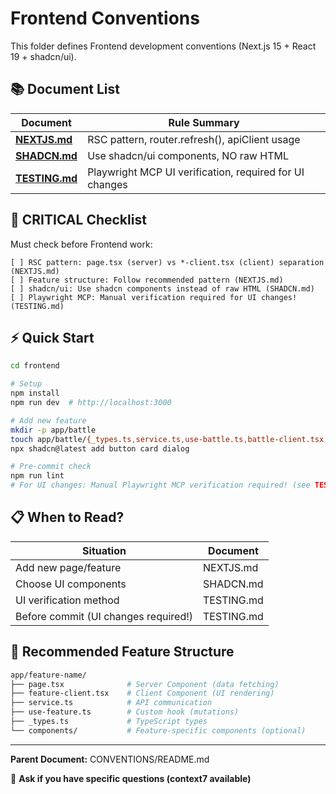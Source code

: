 # Frontend Conventions

This folder defines Frontend development conventions (Next.js 15 + React 19 + shadcn/ui).

## 📚 Document List

| Document | Rule Summary |
|----------|--------------|
| **[NEXTJS.md](./NEXTJS.md)** | RSC pattern, router.refresh(), apiClient usage |
| **[SHADCN.md](./SHADCN.md)** | Use shadcn/ui components, NO raw HTML |
| **[TESTING.md](./TESTING.md)** | Playwright MCP UI verification, required for UI changes |

## 🔴 CRITICAL Checklist

Must check before Frontend work:

```
[ ] RSC pattern: page.tsx (server) vs *-client.tsx (client) separation (NEXTJS.md)
[ ] Feature structure: Follow recommended pattern (NEXTJS.md)
[ ] shadcn/ui: Use shadcn components instead of raw HTML (SHADCN.md)
[ ] Playwright MCP: Manual verification required for UI changes! (TESTING.md)
```

## ⚡ Quick Start

```bash
cd frontend

# Setup
npm install
npm run dev  # http://localhost:3000

# Add new feature
mkdir -p app/battle
touch app/battle/{_types.ts,service.ts,use-battle.ts,battle-client.tsx,page.tsx}
npx shadcn@latest add button card dialog

# Pre-commit check
npm run lint
# For UI changes: Manual Playwright MCP verification required! (see TESTING.md)
```

## 📋 When to Read?

| Situation | Document |
|-----------|----------|
| Add new page/feature | NEXTJS.md |
| Choose UI components | SHADCN.md |
| UI verification method | TESTING.md |
| Before commit (UI changes required!) | TESTING.md |

## 🎯 Recommended Feature Structure

```bash
app/feature-name/
├── page.tsx              # Server Component (data fetching)
├── feature-client.tsx    # Client Component (UI rendering)
├── service.ts            # API communication
├── use-feature.ts        # Custom hook (mutations)
├── _types.ts             # TypeScript types
└── components/           # Feature-specific components (optional)
```

---

**Parent Document:** CONVENTIONS/README.md

💬 **Ask if you have specific questions (context7 available)**
